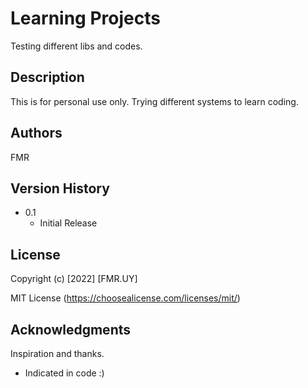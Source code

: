# Learning Projects

Testing different libs and codes.


## Description

This is for personal use only. Trying different systems to learn coding.


## Authors

FMR


## Version History

* 0.1
    * Initial Release


## License

Copyright (c) [2022] [FMR.UY]

MIT License (https://choosealicense.com/licenses/mit/)


## Acknowledgments

Inspiration and thanks.

* Indicated in code :)
